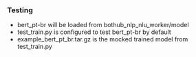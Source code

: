 ### Testing
- bert_pt-br will be loaded from bothub_nlp_nlu_worker/model
- test_train.py is configured to test bert_pt-br by default
- example_bert_pt_br.tar.gz is the mocked trained model from test_train.py
